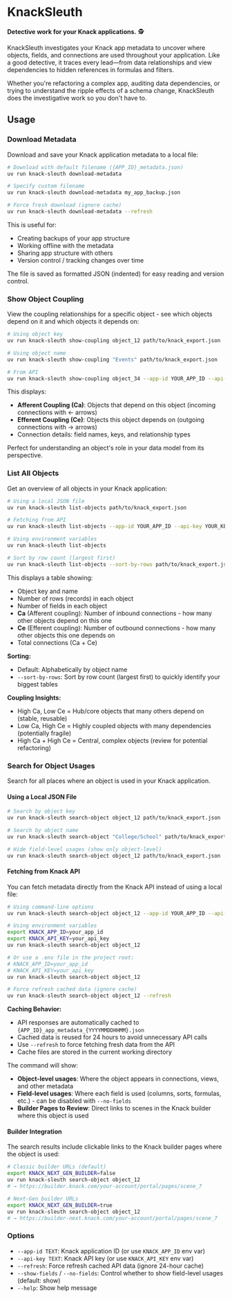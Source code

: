 # KnackSleuth

**Detective work for your Knack applications.** 🕵️

KnackSleuth investigates your Knack app metadata to uncover where objects, fields, and connections are used throughout your application. Like a good detective, it traces every lead—from data relationships and view dependencies to hidden references in formulas and filters.

Whether you're refactoring a complex app, auditing data dependencies, or trying to understand the ripple effects of a schema change, KnackSleuth does the investigative work so you don't have to.

## Usage

### Download Metadata

Download and save your Knack application metadata to a local file:

```bash
# Download with default filename ({APP_ID}_metadata.json)
uv run knack-sleuth download-metadata

# Specify custom filename
uv run knack-sleuth download-metadata my_app_backup.json

# Force fresh download (ignore cache)
uv run knack-sleuth download-metadata --refresh
```

This is useful for:
- Creating backups of your app structure
- Working offline with the metadata
- Sharing app structure with others
- Version control / tracking changes over time

The file is saved as formatted JSON (indented) for easy reading and version control.

### Show Object Coupling

View the coupling relationships for a specific object - see which objects depend on it and which objects it depends on:

```bash
# Using object key
uv run knack-sleuth show-coupling object_12 path/to/knack_export.json

# Using object name
uv run knack-sleuth show-coupling "Events" path/to/knack_export.json

# From API
uv run knack-sleuth show-coupling object_34 --app-id YOUR_APP_ID --api-key YOUR_KEY
```

This displays:
- **Afferent Coupling (Ca)**: Objects that depend on this object (incoming connections with ← arrows)
- **Efferent Coupling (Ce)**: Objects this object depends on (outgoing connections with → arrows)
- Connection details: field names, keys, and relationship types

Perfect for understanding an object's role in your data model from its perspective.

### List All Objects

Get an overview of all objects in your Knack application:

```bash
# Using a local JSON file
uv run knack-sleuth list-objects path/to/knack_export.json

# Fetching from API
uv run knack-sleuth list-objects --app-id YOUR_APP_ID --api-key YOUR_KEY

# Using environment variables
uv run knack-sleuth list-objects

# Sort by row count (largest first)
uv run knack-sleuth list-objects --sort-by-rows path/to/knack_export.json
```

This displays a table showing:
- Object key and name
- Number of rows (records) in each object
- Number of fields in each object
- **Ca** (Afferent coupling): Number of inbound connections - how many other objects depend on this one
- **Ce** (Efferent coupling): Number of outbound connections - how many other objects this one depends on
- Total connections (Ca + Ce)

**Sorting:**
- Default: Alphabetically by object name
- `--sort-by-rows`: Sort by row count (largest first) to quickly identify your biggest tables

**Coupling Insights:**
- High Ca, Low Ce = Hub/core objects that many others depend on (stable, reusable)
- Low Ca, High Ce = Highly coupled objects with many dependencies (potentially fragile)
- High Ca + High Ce = Central, complex objects (review for potential refactoring)

### Search for Object Usages

Search for all places where an object is used in your Knack application.

#### Using a Local JSON File

```bash
# Search by object key
uv run knack-sleuth search-object object_12 path/to/knack_export.json

# Search by object name
uv run knack-sleuth search-object "College/School" path/to/knack_export.json

# Hide field-level usages (show only object-level)
uv run knack-sleuth search-object object_12 path/to/knack_export.json --no-fields
```

#### Fetching from Knack API

You can fetch metadata directly from the Knack API instead of using a local file:

```bash
# Using command-line options
uv run knack-sleuth search-object object_12 --app-id YOUR_APP_ID --api-key YOUR_API_KEY

# Using environment variables
export KNACK_APP_ID=your_app_id
export KNACK_API_KEY=your_api_key
uv run knack-sleuth search-object object_12

# Or use a .env file in the project root:
# KNACK_APP_ID=your_app_id
# KNACK_API_KEY=your_api_key
uv run knack-sleuth search-object object_12

# Force refresh cached data (ignore cache)
uv run knack-sleuth search-object object_12 --refresh
```

**Caching Behavior:**
- API responses are automatically cached to `{APP_ID}_app_metadata_{YYYYMMDDHHMM}.json`
- Cached data is reused for 24 hours to avoid unnecessary API calls
- Use `--refresh` to force fetching fresh data from the API
- Cache files are stored in the current working directory

The command will show:
- **Object-level usages**: Where the object appears in connections, views, and other metadata
- **Field-level usages**: Where each field is used (columns, sorts, formulas, etc.) - can be disabled with `--no-fields`
- **Builder Pages to Review**: Direct links to scenes in the Knack builder where this object is used

#### Builder Integration

The search results include clickable links to the Knack builder pages where the object is used:

```bash
# Classic builder URLs (default)
export KNACK_NEXT_GEN_BUILDER=false
uv run knack-sleuth search-object object_12
# → https://builder.knack.com/your-account/portal/pages/scene_7

# Next-Gen builder URLs
export KNACK_NEXT_GEN_BUILDER=true
uv run knack-sleuth search-object object_12
# → https://builder-next.knack.com/your-account/portal/pages/scene_7
```


### Options

- `--app-id TEXT`: Knack application ID (or use `KNACK_APP_ID` env var)
- `--api-key TEXT`: Knack API key (or use `KNACK_API_KEY` env var)
- `--refresh`: Force refresh cached API data (ignore 24-hour cache)
- `--show-fields` / `--no-fields`: Control whether to show field-level usages (default: show)
- `--help`: Show help message
